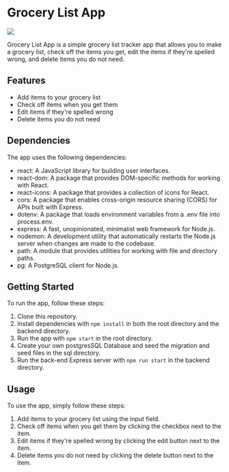 # Grocery List App
![](https://file%2B.vscode-resource.vscode-cdn.net/Users/sounisaa/Desktop/Screenshot%202023-03-31%20at%205.37.28%20PM.png?version%3D1680309476791)

Grocery List App is a simple grocery list tracker app that allows you to make a grocery list, check off the items you get, edit the items if they're spelled wrong, and delete items you do not need. 

## Features

- Add items to your grocery list
- Check off items when you get them
- Edit items if they're spelled wrong
- Delete items you do not need

## Dependencies

The app uses the following dependencies:

- react: A JavaScript library for building user interfaces.
- react-dom: A package that provides DOM-specific methods for working with React.
- react-icons: A package that provides a collection of icons for React.
- cors: A package that enables cross-origin resource sharing (CORS) for APIs built with Express.
- dotenv: A package that loads environment variables from a .env file into process.env.
- express: A fast, unopinionated, minimalist web framework for Node.js.
- nodemon: A development utility that automatically restarts the Node.js server when changes are made to the codebase.
- path: A module that provides utilities for working with file and directory paths.
- pg: A PostgreSQL client for Node.js.

## Getting Started

To run the app, follow these steps:

1. Clone this repository.
2. Install dependencies with `npm install` in both the root directory and the backend directory.
3. Run the app with `npm start` in the root directory.
4. Create your own postgresSQL Database and seed the migration and seed files in the sql directory.
5. Run the back-end Express server with `npm run start` in the backend directory.

## Usage

To use the app, simply follow these steps:

1. Add items to your grocery list using the input field.
2. Check off items when you get them by clicking the checkbox next to the item.
3. Edit items if they're spelled wrong by clicking the edit button next to the item.
4. Delete items you do not need by clicking the delete button next to the item.

<!-- ## Contributing

Contributions are welcome! If you'd like to contribute to the project, please follow these steps:

1. Fork the repo
2. Create a new branch (`git checkout -b feature/your-feature-name`)
3. Make your changes
4. Commit your changes (`git commit -m "Add some feature"`)
5. Push to the branch (`git push origin feature/your-feature-name`)
6. Create a new pull request -->